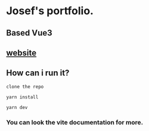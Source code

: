 # Josef's portfolio.
## Based Vue3
## [website](https://yusufkaraca.dev)

## How can i run it?
`clone the repo`

`yarn install`

`yarn dev`

### You can look the vite documentation for more.
